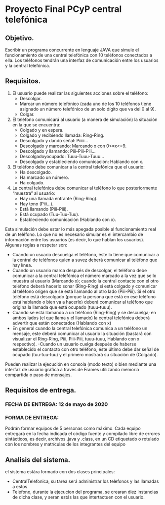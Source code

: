 # Proyecto Final PCyP central telefónica

## Objetivo.
Escribir un programa concurrente en lenguaje JAVA que simule el funcionamiento de una central telefónica con
10 teléfonos conectados a ella. Los teléfonos tendrán una interfaz de comunicación entre los usuarios y la central telefónica.

## Requisitos.
1. El usuario puede realizar las siguientes acciones sobre el teléfono:
    - Descolgar.  
    - Marcar un número telefónico (cada uno de los 10 teléfonos tiene asignado un número telefónico de un solo dígito que va del 0 al 9).
    - Colgar.
2. El teléfono comunicará al usuario (a manera de simulación) la situación en la que se encuentra:  
    - Colgado y en espera.  
    - Colgado y recibiendo llamada: Ring-Ring.  
    - Descolgado y dando señal: Piiiii...  
    - Descolgado y marcando: Marcando x con 0<=x<=9.
    - Descolgado y llamando: Piii-Piii-Piii...
    - Descolgadoyocupado: Tuuu-Tuuu-Tuuu...
    - Descolgado y estableciendo comunicación: Hablando con x.  
3. El teléfono debe comunicar a la central telefónica que el usuario:
    - Ha descolgado.
    - Ha marcado un número.
    - Ha colgado.
4. La central telefónica debe comunicar al teléfono lo que posteriormente “muestra” al usuario:
    - Hay una llamada entrante (Ring-Ring).
    - Hay tono (Piii...).
    - Está llamando (Piii-Piii).
    - Está ocupado (Tuu-Tuu-Tuu).
    - Estableciendo comunicación (Hablando con x).   
    
Esta  simulación  debe  estar  lo más  apegada  posible  al  funcionamiento  real  de un teléfono. 
Lo que no es necesario simular es el intercambio de información entre los usuarios (es decir, lo que hablan los usuarios). 
Algunas reglas a respetar son:
- Cuando un usuario descuelga el teléfono, éste lo tiene que comunicar a la central de teléfonos quien a suvez deberá 
comunicar al teléfono que hay línea.
- Cuando un usuario marca después de descolgar, el teléfono debe comunicar a la central telefónica el número marcado 
a la vez que se lo muestra al usuario (Marcando x); cuando la central contacte con el otro teléfono deberá hacerlo sonar 
(Ring-Ring) si está colgado y comunicar al teléfono origen que se está llamando al otro lado (Piii-Piii). Si el otro 
teléfono está descolgado (porque la persona que está en ese teléfono está hablando o bien va a hacerlo) deberá comunicar al 
teléfono que origina la llamada que está ocupado (tuuu-tuuu).
- Cuando se está llamando a un teléfono (Ring-Ring) y se descuelga; en ambos lados (el que llama y el llamado) la central 
telefónica deberá advertir que están conectados (Hablando con x)
- En general cuando la central telefónica comunica a un teléfono un mensaje, este deberá comunicar al usuario la situación 
(bastará con visualizar el Ring-Ring, Piii, Piii-Piii, tuuu-tuuu, Hablando con x respectivo).
-Cuando un usuario cuelga después de haberse establecido el contacto con otro teléfono, éste último debe dar señal de ocupado 
(tuu-tuu-tuu) y el primero mostrará su situación de (Colgado).

Pueden  realizar  la  ejecución  en  consola  (modo  texto)  o  bien  mediante  una  interfaz  de usuario gráfica a través 
de Frames utilizando memoria compartida o paso de mensajes.

## Requisitos de entrega.

### FECHA DE ENTREGA: 12 de mayo de 2020 
### FORMA DE ENTREGA:  
Podrán formar equipos de 5 personas como máximo. Cada equipo entregará en la fecha indicada el código fuente y compilado 
libre de errores sintácticos, es decir, archivos .java y .class, en un CD etiquetado o rotulado con los nombres y matrículas 
de los integrantes del equipo

## Analisis del sistema.  
el sistema estára formado con dos clases principales: 
- CentralTelefonica, su tarea será administrar los telefonos y las llamadas a estos.
- Telefono, durante la ejecucion del programa, se crearan diez instancias de dicha clase, y seran estás las que intertactuen 
con el usuario.
